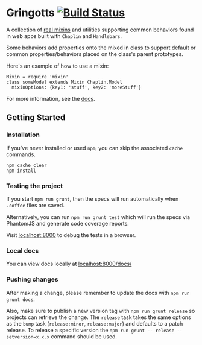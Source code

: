 # Gringotts [![Build Status](https://travis-ci.org/lookout/gringotts.png?branch=master)](https://travis-ci.org/lookout/gringotts)

A collection of [real mixins](http://justinfagnani.com/2015/12/21/real-mixins-with-javascript-classes/)
and utilities supporting common behaviors found in web apps built with `Chaplin` and `Handlebars`.

Some behaviors add properties onto the mixed in class to support
default or common properties/behaviors placed on the class's parent prototypes.

Here's an example of how to use a mixin:

```
Mixin = require 'mixin'
class someModel extends Mixin Chaplin.Model
  mixinOptions: {key1: 'stuff', key2: 'moreStuff'}
```

For more information, see the [docs](http://hackers.lookout.com/gringotts/).

## Getting Started

### Installation

If you've never installed or used `npm`, you can skip the associated `cache` commands.

```
npm cache clear
npm install
```

### Testing the project

If you start `npm run grunt`, then the specs will run automatically when `.coffee` files are saved.

Alternatively, you can run `npm run grunt test` which will run the specs via PhantomJS and generate code coverage reports.

Visit [localhost:8000](http://localhost:8000) to debug the tests in a browser.

### Local docs

You can view docs locally at [localhost:8000/docs/](http://localhost:8000/docs/)

### Pushing changes

After making a change, please remember to update the docs with `npm run grunt docs`.

Also, make sure to publish a new version tag with `npm run grunt release` so projects can retrieve the change.
The `release` task takes the same options as the `bump` task (`release:minor`, `release:major`) and defaults to a patch release.
To release a specific version the `npm run grunt -- release --setversion=x.x.x` command should be used.
